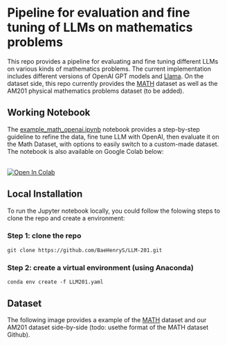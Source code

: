 # Pipeline for evaluation and fine tuning of LLMs on mathematics problems

This repo provides a pipeline for evaluating and fine tuning different LLMs on various kinds of mathematics problems. The current implementation includes different versions of OpenAI GPT models and [Llama](https://huggingface.co/docs/transformers/main/model_doc/llama). On the dataset side, this repo currently provides the [MATH](https://paperswithcode.com/dataset/math) dataset as well as the AM201 physical mathematics problems dataset (to be added). 

## Working Notebook

The [example_math_openai.ipynb](./examples/example_math_openai.ipynb) notebook provides a step-by-step guideline to refine the data, fine tune LLM with OpenAI, then evaluate it on the Math Dataset, with options to easily switch to a custom-made dataset. The notebook is also available on Google Colab below:

</br>

<a href="https://colab.research.google.com/github/BaeHenryS/LLM-201/blob/main/examples/example_math_openai.ipynb" target="_blank">
    <img src="https://colab.research.google.com/assets/colab-badge.svg" alt="Open In Colab">
</a>

## Local Installation 

To run the Jupyter notebook locally, you could follow the folowing steps to clone the repo and create a environment:

### Step 1: clone the repo

```
git clone https://github.com/BaeHenryS/LLM-201.git
```
### Step 2: create a virtual environment (using Anaconda)

```
conda env create -f LLM201.yaml
```

## Dataset 

The following image provides a example of the [MATH](https://paperswithcode.com/dataset/math) dataset and our AM201 dataset side-by-side (todo: usethe format of the MATH dataset Github).